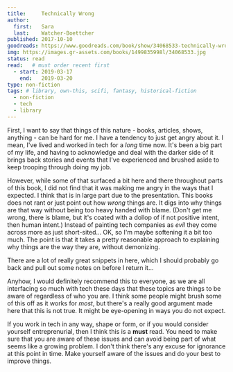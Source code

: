 ```yaml
---
title:     Technically Wrong
author: 
  first:   Sara
  last:    Watcher-Boettcher
published: 2017-10-10 
goodreads: https://www.goodreads.com/book/show/34068533-technically-wrong
img: https://images.gr-assets.com/books/1499835998l/34068533.jpg
status: read
read:   # must order recent first
  - start: 2019-03-17 
    end:   2019-03-20
type: non-fiction
tags: # library, own-this, scifi, fantasy, historical-fiction
  - non-fiction
  - tech
  - library
---
```


First, I want to say that things of this nature - books, articles, shows, anything - can be hard for me. I have a tendency to just get angry about it. I mean, I've lived and worked in tech for a *long* time now. It's been a big part of my life, and having to acknowledge and deal with the darker side of it brings back stories and events that I've experienced and brushed aside to keep trooping through doing my job.

However, while some of that surfaced a bit here and there throughout parts of this book, I did not find that it was making me angry in the ways that I expected. I think that is in large part due to the presentation. This books does not rant or just point out how *wrong* things are. It digs into why things are that way without being too heavy handed with blame. (Don't get me wrong, there is blame, but it's coated with a dollop of if not positive intent, then human intent.) Instead of painting tech companies as *evil* they come across more as just short-sited... OK, so I'm maybe softening it a bit too much. The point is that it takes a pretty reasonable approach to explaining why things are the way they are, without demonizing.

There are a lot of really great snippets in here, which I should probably go back and pull out some notes on before I return it... 

Anyhow, I would definitely recommend this to everyone, as we are all interfacing so much with tech these days that these topics are things to be aware of regardless of who you are. I think some people might brush some of this off as it works for *most*, but there's a really good argument made here that this is not true. It might be eye-opening in ways you do not expect.

If you work in tech in any way, shape or form, or if you would consider yourself entreprenurial, then I think this is a __must__ read. You need to make sure that you are aware of these issues and can avoid being part of what seems like a growing problem. I don't think there's any excuse for ignorance at this point in time. Make yourself aware of the issues and do your best to improve things.